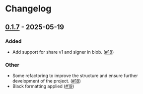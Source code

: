 # Changelog

## [0.1.7](https://github.com/Alesh/pyCelestia/compare/742598a52878304dabcee6b8b533df3b827e6feb...d0007fc27299058fa961c5ae03f3c9e65bb5afa5) - 2025-05-19

### Added

- Add support for share v1 and signer in blob. ([#18](https://github.com/Alesh/pyCelestia/pull/18))

### Other

- Some refactoring to improve the structure and ensure further development of the project. ([#18](https://github.com/Alesh/pyCelestia/pull/18))
- Black formatting applied ([#19](https://github.com/Alesh/pyCelestia/pull/19))